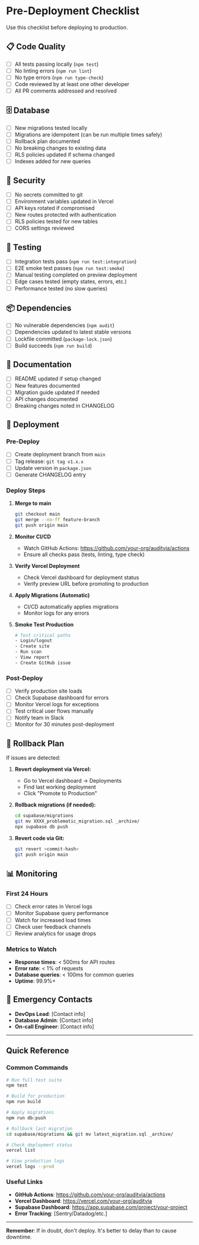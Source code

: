 # Pre-Deployment Checklist

Use this checklist before deploying to production.

## 📋 Code Quality

- [ ] All tests passing locally (`npm test`)
- [ ] No linting errors (`npm run lint`)
- [ ] No type errors (`npm run type-check`)
- [ ] Code reviewed by at least one other developer
- [ ] All PR comments addressed and resolved

## 🗄️ Database

- [ ] New migrations tested locally
- [ ] Migrations are idempotent (can be run multiple times safely)
- [ ] Rollback plan documented
- [ ] No breaking changes to existing data
- [ ] RLS policies updated if schema changed
- [ ] Indexes added for new queries

## 🔐 Security

- [ ] No secrets committed to git
- [ ] Environment variables updated in Vercel
- [ ] API keys rotated if compromised
- [ ] New routes protected with authentication
- [ ] RLS policies tested for new tables
- [ ] CORS settings reviewed

## 🧪 Testing

- [ ] Integration tests pass (`npm run test:integration`)
- [ ] E2E smoke test passes (`npm run test:smoke`)
- [ ] Manual testing completed on preview deployment
- [ ] Edge cases tested (empty states, errors, etc.)
- [ ] Performance tested (no slow queries)

## 📦 Dependencies

- [ ] No vulnerable dependencies (`npm audit`)
- [ ] Dependencies updated to latest stable versions
- [ ] Lockfile committed (`package-lock.json`)
- [ ] Build succeeds (`npm run build`)

## 📝 Documentation

- [ ] README updated if setup changed
- [ ] New features documented
- [ ] Migration guide updated if needed
- [ ] API changes documented
- [ ] Breaking changes noted in CHANGELOG

## 🚀 Deployment

### Pre-Deploy

- [ ] Create deployment branch from `main`
- [ ] Tag release: `git tag v1.x.x`
- [ ] Update version in `package.json`
- [ ] Generate CHANGELOG entry

### Deploy Steps

1. **Merge to main**
   ```bash
   git checkout main
   git merge --no-ff feature-branch
   git push origin main
   ```

2. **Monitor CI/CD**
   - Watch GitHub Actions: https://github.com/your-org/auditvia/actions
   - Ensure all checks pass (tests, linting, type check)

3. **Verify Vercel Deployment**
   - Check Vercel dashboard for deployment status
   - Verify preview URL before promoting to production

4. **Apply Migrations (Automatic)**
   - CI/CD automatically applies migrations
   - Monitor logs for any errors

5. **Smoke Test Production**
   ```bash
   # Test critical paths
   - Login/logout
   - Create site
   - Run scan
   - View report
   - Create GitHub issue
   ```

### Post-Deploy

- [ ] Verify production site loads
- [ ] Check Supabase dashboard for errors
- [ ] Monitor Vercel logs for exceptions
- [ ] Test critical user flows manually
- [ ] Notify team in Slack
- [ ] Monitor for 30 minutes post-deployment

## 🔄 Rollback Plan

If issues are detected:

1. **Revert deployment via Vercel:**
   - Go to Vercel dashboard → Deployments
   - Find last working deployment
   - Click "Promote to Production"

2. **Rollback migrations (if needed):**
   ```bash
   cd supabase/migrations
   git mv XXXX_problematic_migration.sql _archive/
   npx supabase db push
   ```

3. **Revert code via Git:**
   ```bash
   git revert <commit-hash>
   git push origin main
   ```

## 📊 Monitoring

### First 24 Hours

- [ ] Check error rates in Vercel logs
- [ ] Monitor Supabase query performance
- [ ] Watch for increased load times
- [ ] Check user feedback channels
- [ ] Review analytics for usage drops

### Metrics to Watch

- **Response times**: < 500ms for API routes
- **Error rate**: < 1% of requests
- **Database queries**: < 100ms for common queries
- **Uptime**: 99.9%+

## 🚨 Emergency Contacts

- **DevOps Lead**: [Contact info]
- **Database Admin**: [Contact info]
- **On-call Engineer**: [Contact info]

---

## Quick Reference

### Common Commands

```bash
# Run full test suite
npm test

# Build for production
npm run build

# Apply migrations
npm run db:push

# Rollback last migration
cd supabase/migrations && git mv latest_migration.sql _archive/

# Check deployment status
vercel list

# View production logs
vercel logs --prod
```

### Useful Links

- **GitHub Actions**: https://github.com/your-org/auditvia/actions
- **Vercel Dashboard**: https://vercel.com/your-org/auditvia
- **Supabase Dashboard**: https://app.supabase.com/project/your-project
- **Error Tracking**: [Sentry/Datadog/etc.]

---

**Remember**: If in doubt, don't deploy. It's better to delay than to cause downtime.

